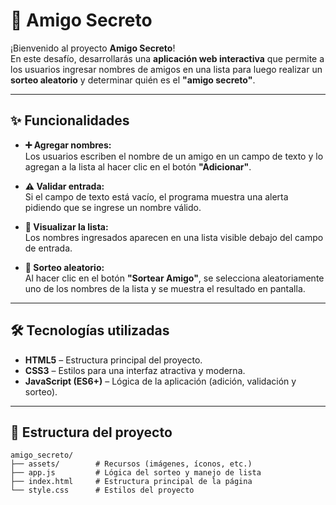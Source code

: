 # 🎁 Amigo Secreto

¡Bienvenido al proyecto **Amigo Secreto**!  
En este desafío, desarrollarás una **aplicación web interactiva** que permite a los usuarios ingresar nombres de amigos en una lista para luego realizar un **sorteo aleatorio** y determinar quién es el **"amigo secreto"**.

---

## ✨ Funcionalidades

- **➕ Agregar nombres:**  
  Los usuarios escriben el nombre de un amigo en un campo de texto y lo agregan a la lista al hacer clic en el botón **"Adicionar"**.

- **⚠️ Validar entrada:**  
  Si el campo de texto está vacío, el programa muestra una alerta pidiendo que se ingrese un nombre válido.

- **📜 Visualizar la lista:**  
  Los nombres ingresados aparecen en una lista visible debajo del campo de entrada.

- **🎲 Sorteo aleatorio:**  
  Al hacer clic en el botón **"Sortear Amigo"**, se selecciona aleatoriamente uno de los nombres de la lista y se muestra el resultado en pantalla.

---

## 🛠️ Tecnologías utilizadas

- **HTML5** – Estructura principal del proyecto.  
- **CSS3** – Estilos para una interfaz atractiva y moderna.  
- **JavaScript (ES6+)** – Lógica de la aplicación (adición, validación y sorteo).

---

## 📂 Estructura del proyecto

```plaintext
amigo_secreto/
├── assets/        # Recursos (imágenes, íconos, etc.)
├── app.js         # Lógica del sorteo y manejo de lista
├── index.html     # Estructura principal de la página
└── style.css      # Estilos del proyecto
